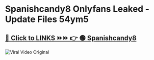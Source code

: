 
 # Spanishcandy8 Onlyfans Leaked - Update Files 54ym5

## <h2><a href="https://clipsfans.com/Spanishcandy8&ref=git">🔗 Click to LINKS ⏩⏩ 👉 🟢 Spanishcandy8 </a></h2>

<a href="https://clipsfans.com/Spanishcandy8&ref=git" rel="nofollow" data-target="animated-image.originalLink"><img src="https://i.ibb.co.com/xMMVF88/686577567.gif" alt="Viral Video Original" style="max-width: 100%; display: inline-block;" data-target="animated-image.originalImage"></a>

